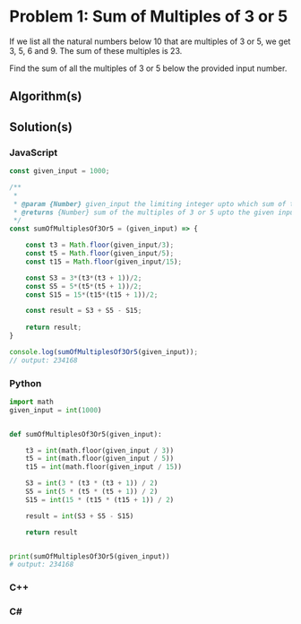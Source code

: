 # Problem 1: Sum of Multiples of 3 or 5

If we list all the natural numbers below 10 that are multiples of 3 or 5, we get 3, 5, 6 and 9. The sum of these multiples is 23.

Find the sum of all the multiples of 3 or 5 below the provided input number.

## Algorithm(s)

## Solution(s)

### JavaScript
```javascript
const given_input = 1000;

/**
 * 
 * @param {Number} given_input the limiting integer upto which sum of the multiples of 3 or 5 is to be calculated
 * @returns {Number} sum of the multiples of 3 or 5 upto the given input
 */
const sumOfMultiplesOf3Or5 = (given_input) => {

    const t3 = Math.floor(given_input/3);
    const t5 = Math.floor(given_input/5);
    const t15 = Math.floor(given_input/15);

    const S3 = 3*(t3*(t3 + 1))/2;
    const S5 = 5*(t5*(t5 + 1))/2;
    const S15 = 15*(t15*(t15 + 1))/2;

    const result = S3 + S5 - S15;
  
    return result;
}

console.log(sumOfMultiplesOf3Or5(given_input));
// output: 234168
```
### Python
```python
import math
given_input = int(1000)


def sumOfMultiplesOf3Or5(given_input):

    t3 = int(math.floor(given_input / 3))
    t5 = int(math.floor(given_input / 5))
    t15 = int(math.floor(given_input / 15))

    S3 = int(3 * (t3 * (t3 + 1)) / 2)
    S5 = int(5 * (t5 * (t5 + 1)) / 2)
    S15 = int(15 * (t15 * (t15 + 1)) / 2)

    result = int(S3 + S5 - S15)

    return result


print(sumOfMultiplesOf3Or5(given_input))
# output: 234168
```
### C++
### C#
